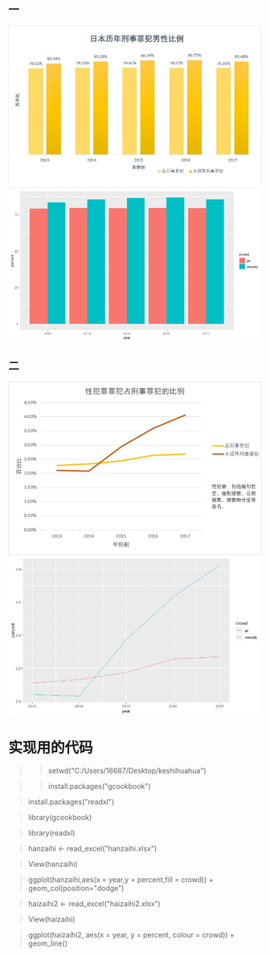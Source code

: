 ## 一
![刑法](https://github.com/Ji9812/keshihua/blob/master/刑法.jpg)
![keyi](https://github.com/Ji9812/keshihua/blob/master/keyi.jpeg)
## 二
![性犯罪](https://github.com/Ji9812/keshihua/blob/master/性犯罪.jpg)
![keyi2](https://github.com/Ji9812/keshihua/blob/master/keyi2.jpeg)
# 实现用的代码
>> setwd("C:/Users/16687/Desktop/keshihuahua")

>> install.packages("gcookbook")

> install.packages("readxl")

> library(gcookbook)

> library(readxl)

> hanzaihi <- read_excel("hanzaihi.xlsx")

> View(hanzaihi)

> ggplot(hanzaihi,aes(x = year,y = percent,fill = crowd)) + geom_col(position="dodge")



> haizaihi2 <- read_excel("haizaihi2.xlsx")

> View(haizaihi)

> ggplot(haizaihi2, aes(x = year, y = percent, colour = crowd)) + geom_line()
